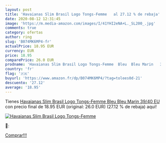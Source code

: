 ```yaml
---
layout: post
title: 'Havaianas Slim Brasil Logo Tongs-Femme   al 27.12 % de rebaja'
date: 2020-08-12 12:31:45
image: 'https://m.media-amazon.com/images/I/41YHI2eNA+L._SL200_.jpg'
comments: true
category: ofertas
author: ring
slug: 'B074MK6MP4-fr'
actualPrice: 18.95 EUR
currency: EUR
price: 18.95
comparePrice: 26.0 EUR
prodname: 'Havaianas Slim Brasil Logo Tongs-Femme  Bleu  Bleu Marin   39/40 EU'
country: 'fr'
flag: '🇫🇷'
buyurl: 'https://www.amazon.fr/dp/B074MK6MP4/?tag=tolees0d-21'
descuento: '27.12'
average: '18.95'
---
```


Tienes [Havaianas Slim Brasil Logo Tongs-Femme  Bleu  Bleu Marin   39/40 EU](https://www.amazon.fr/dp/B074MK6MP4/?tag=tolees0d-21) con precio final de  18.95 EUR (original: 26.0 EUR) (27.12 %  de rebaja) aqui!

[![Havaianas Slim Brasil Logo Tongs-Femme  ](https://m.media-amazon.com/images/I/41YHI2eNA+L._SL200_.jpg)](https://www.amazon.fr/dp/B074MK6MP4/?tag=tolees0d-21)

🔎:


[Comprar!!!](https://www.amazon.fr/dp/B074MK6MP4/?tag=tolees0d-21)
